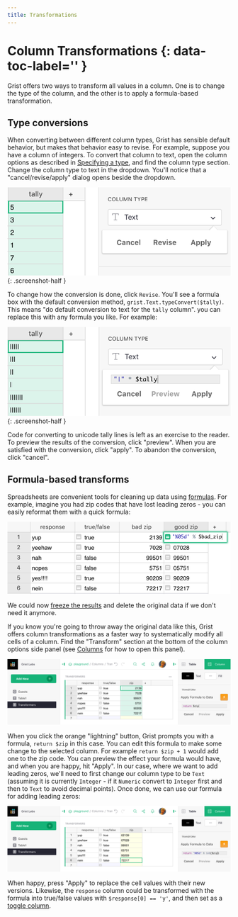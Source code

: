 ```yaml
---
title: Transformations
---
```


# Column Transformations {: data-toc-label='' }

Grist offers two ways to transform all values in a column. One is to change the type of the
column, and the other is to apply a formula-based transformation.

## Type conversions

When converting between different column types, Grist has sensible default behavior,
but makes that behavior easy to revise. For example, suppose you have a column of integers.
To convert that column to text, open the column options as described in
[Specifying a type](col-types.md#specifying-a-type), and find the column type section.
Change the column type to text in the dropdown.  You'll notice that a
"cancel/revise/apply" dialog opens beside the dropdown.

*![Tally to text](images/columns/columns-tally-convert.png)*
{: .screenshot-half }

To change how the conversion is done, click `Revise`.  You'll see
a formula box with the default conversion method,
`grist.Text.typeConvert($tally)`.  This means "do default conversion
to text for the `tally` column".  you can replace this with any formula you
like.  For example:

*![Tally to lines](images/columns/columns-tally-convert-lines.png)*
{: .screenshot-half }

Code for converting to unicode tally lines is left as an exercise to
the reader.  To preview the results of the conversion, click "preview".
When you are satisfied with the conversion, click "apply".  To abandon
the conversion, click "cancel".

## Formula-based transforms

Spreadsheets are convenient tools for cleaning up data using [formulas](formulas.md).
For example, imagine you had zip codes that have lost leading zeros - you can easily
reformat them with a quick formula:

![Motivating transformations](images/columns/columns-zip-columns.png)

We could now [freeze the results](formulas.md#freeze-a-formula-column) and delete the
original data if we don't need it anymore.

If you know you're going to throw away the original data like this,
Grist offers column transformations as a faster way to systematically
modify all cells of a column. Find the "Transform" section
at the bottom of the column options side panel (see [Columns](col-types.md) for
how to open this panel).

![Column transformations](images/columns/columns-transformer.png)

When you click the orange "lightning" button, Grist prompts you with a formula,
`return $zip` in this case.  You can edit this formula to make some change to
the selected column.  For example `return $zip + 1` would add one to the zip code.
You can preview the effect your formula would have, and when you are happy, hit
"Apply".  In our case, where we want to add leading zeros, we'll need to first
change our column type to be `Text` (assuming it is currently `Integer` - if it
`Numeric` convert to `Integer` first and then to `Text` to avoid decimal points).
Once done, we can use our formula for adding leading zeros:

![Column transformation preview](images/columns/columns-transformer-preview.png)

When happy, press "Apply" to replace the cell values with their new versions.
Likewise, the `response` column could be transformed with the formula into true/false
values with `$response[0] == 'y'`, and then set as a [toggle column](col-types.md#toggle-columns).
